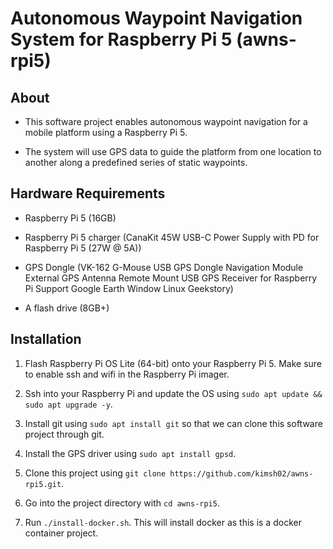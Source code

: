 # Autonomous Waypoint Navigation System for Raspberry Pi 5 (awns-rpi5)


## About

- This software project enables autonomous waypoint navigation for a mobile
platform using a Raspberry Pi 5.

- The system will use GPS data to guide the platform from one location to
another along a predefined series of static waypoints.

## Hardware Requirements

- Raspberry Pi 5 (16GB)

- Raspberry Pi 5 charger (CanaKit 45W USB-C Power Supply with PD for Raspberry
  Pi 5 (27W @ 5A))

- GPS Dongle (VK-162 G-Mouse USB GPS Dongle Navigation Module External GPS
  Antenna Remote Mount USB GPS Receiver for Raspberry Pi Support Google Earth
  Window Linux Geekstory)

- A flash drive (8GB+)

## Installation

1. Flash Raspberry Pi OS Lite (64-bit) onto your Raspberry Pi 5. Make sure to
enable ssh and wifi in the Raspberry Pi imager.

2. Ssh into your Raspberry Pi and update the OS using `sudo apt update && sudo
apt upgrade -y`.

3. Install git using `sudo apt install git` so that we can clone this software
project through git.

4. Install the GPS driver using `sudo apt install gpsd`.

5. Clone this project using `git clone
https://github.com/kimsh02/awns-rpi5.git`.

6. Go into the project directory with `cd awns-rpi5`.

7. Run `./install-docker.sh`. This will install docker as this is a docker
container project.
